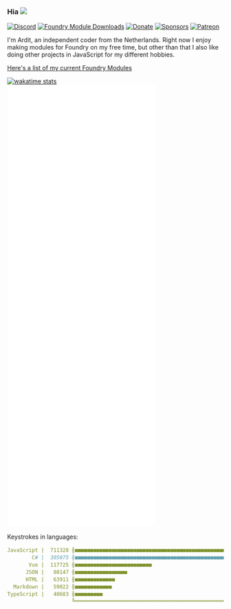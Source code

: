 ### Hia <img src="https://cdn.discordapp.com/emojis/680797150300733483.gif?v=1" width="25px" />

[![Discord](https://img.shields.io/badge/Discord-ardittristan%230001-green)](https://discord.com/channels/@me/158250284466962432)
[![Foundry Module Downloads](https://img.shields.io/badge/dynamic/json?color=green&label=Module%20Downloads&query=total&url=https://nodered.ardittristan.xyz:1880/api/gitstats.json)](https://ardittristan.github.io/FoundryModules/)
[![Donate](https://img.shields.io/badge/Buy%20me%20a%20coffee-PayPal-green)](https://www.paypal.com/cgi-bin/webscr?cmd=_s-xclick&hosted_button_id=TF3LJHWV9U7HN)
[![Sponsors](https://img.shields.io/github/sponsors/ardittristan?color=green&label=Sponsors)](https://github.com/sponsors/ardittristan)
[![Patreon](https://img.shields.io/badge/dynamic/json?color=green&label=Patreon&query=message&url=https://shieldsio-patreon.vercel.app/api/?username=ardittristan&type=patrons)](https://www.patreon.com/ardittristan)

I'm Ardit, an independent coder from the Netherlands. Right now I enjoy making modules for Foundry on my free time, but other than that I also like doing other projects in JavaScript for my different hobbies.

[Here's a list of my current Foundry Modules](https://ardittristan.github.io/FoundryModules/)

<!-- wakatime stats -->

[![wakatime stats](https://github-readme-stats.vercel.app/api/wakatime?username=ardittristan&layout=compact&range=last_7_days&theme=cobalt&title_color=00ffff&custom_title=Last%20weeks%20coding%20activity)](https://github.com/anuraghazra/github-readme-stats)  
[![GitHub metrics](https://raw.githubusercontent.com/ardittristan/ardittristan/master/github-metrics.svg)](https://github.com/lowlighter/metrics)

Keystrokes in languages:

<!-- insert_codestats_start -->

```yaml
JavaScript |  711328 ╢■■■■■■■■■■■■■■■■■■■■■■■■■■■■■■■■■■■■■■■■■■■■■■■■■■■■■■■■■■■■■■■■■■■■■■■■■■■■■■■■■■■■■■■■■■■■■■■■■■■■■■■■■■■■■■■■■■■■■■■■■■■■■■■■■■■■■■■■■■■■■■■■■■■■■■
        C# |  305075 ╢■■■■■■■■■■■■■■■■■■■■■■■■■■■■■■■■■■■■■■■■■■■■■■■■■■■■■■■■■■■■■■■■
       Vue |  117725 ╢■■■■■■■■■■■■■■■■■■■■■■■■■
      JSON |   80147 ╢■■■■■■■■■■■■■■■■■
      HTML |   63911 ╢■■■■■■■■■■■■■
  Markdown |   59022 ╢■■■■■■■■■■■■
TypeScript |   40683 ╢■■■■■■■■■
                     ╚══════════════════════════════════════════════════════════════════════════════════════════════════════════════════════════════════════════════════════
```

<!-- insert_codestats_end -->
